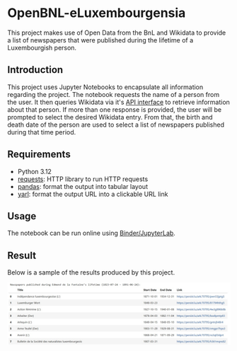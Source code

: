 # OpenBNL-eLuxembourgensia
This project makes use of Open Data from the BnL and Wikidata to provide a list of newspapers that were published during the lifetime of a Luxembourgish person.
## Introduction
This project uses Jupyter Notebooks to encapsulate all information regarding the project.
The notebook requests the name of a person from the user.  It then queries Wikidata via it's [API interface](https://commons.wikimedia.org/w/api.php?action=help&modules=main) to retrieve information about that person. If more than one response is provided, the user will be prompted to select the desired Wikidata entry.  From that, the birth and death date of the person are used to select a list of newspapers published during that time period.
## Requirements
* Python 3.12
* [requests](https://pypi.org/project/requests/): HTTP library to run HTTP requests
* [pandas](https://pandas.pydata.org/): format the output into tabular layout
* [yarl](https://pypi.org/project/yarl/): format the output URL into a clickable URL link
## Usage
The notebook can be run online using [Binder/JupyterLab](https://mybinder.org/v2/gh/natliblux/OpenBNL-eLuxembourgensia/433d6daa6e70fff8904bb05189a2b6b7556a97f3?urlpath=lab%2Ftree%2Fsrc%2FQuerying%20eLuxembourgensia.ipynb).
## Result
Below is a sample of the results produced by this project.

![Sample results](Sample%20results.jpg)
